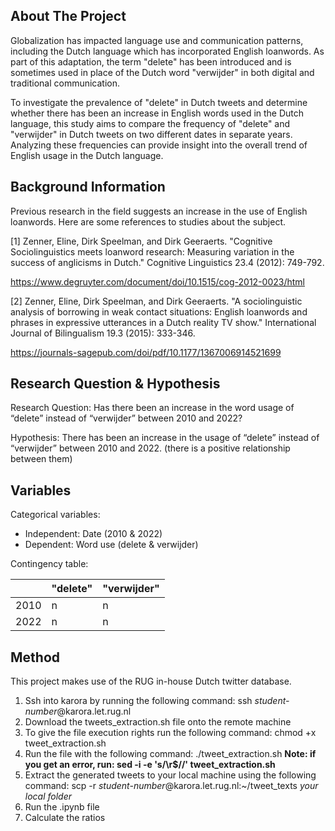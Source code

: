 ## About The Project

Globalization has impacted language use and communication patterns, including the Dutch language which has incorporated English loanwords. As part of this adaptation, the term "delete" has been introduced and is sometimes used in place of the Dutch word "verwijder" in both digital and traditional communication.

To investigate the prevalence of "delete" in Dutch tweets and determine whether there has been an increase in English words used in the Dutch language, this study aims to compare the frequency of "delete" and "verwijder" in Dutch tweets on two different dates in separate years. Analyzing these frequencies can provide insight into the overall trend of English usage in the Dutch language.

## Background Information

Previous research in the field suggests an increase in the use of English loanwords. Here are some references to studies about the subject.

[1] Zenner, Eline, Dirk Speelman, and Dirk Geeraerts. "Cognitive Sociolinguistics meets loanword research: Measuring variation in the success of anglicisms in Dutch." Cognitive Linguistics 23.4 (2012): 749-792.

https://www.degruyter.com/document/doi/10.1515/cog-2012-0023/html

[2] Zenner, Eline, Dirk Speelman, and Dirk Geeraerts. "A sociolinguistic analysis of borrowing in weak contact situations: English loanwords and phrases in expressive utterances in a Dutch reality TV show." International Journal of Bilingualism 19.3 (2015): 333-346.

https://journals-sagepub.com/doi/pdf/10.1177/1367006914521699


## Research Question & Hypothesis

Research Question: Has there been an increase in the word usage of “delete” instead of “verwijder” between 2010
and 2022?

Hypothesis: There has been an increase in the usage of “delete” instead of “verwijder” between 2010 and
2022. (there is a positive relationship between them)

## Variables

Categorical variables:
- Independent: Date (2010 & 2022)
- Dependent: Word use (delete & verwijder)

Contingency table:

|      | "delete" | "verwijder" |
|------|----------|-------------|
| 2010 | n        | n           |
| 2022 | n        | n           |

## Method

This project makes use of the RUG in-house Dutch twitter database.

1. Ssh into karora by running the following command: ssh *student-number*@karora.let.rug.nl
2. Download the tweets_extraction.sh file onto the remote machine 
3. To give the file execution rights run the following command: chmod +x tweet_extraction.sh
4. Run the file with the following command: ./tweet_extraction.sh **Note: if you get an error, run: sed -i -e 's/\r$//' tweet_extraction.sh**
5. Extract the generated tweets to your local machine using the following command: scp -r *student-number*@karora.let.rug.nl:~/tweet_texts *your local folder*
6. Run the .ipynb file
7. Calculate the ratios

